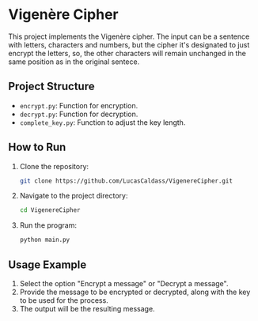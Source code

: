 # Vigenère Cipher

This project implements the Vigenère cipher.
The input can be a sentence with letters, characters and numbers, but the cipher it's designated to just encrypt the letters, so, the other characters will remain unchanged in the same position as in the original sentece.

## Project Structure

- `encrypt.py`: Function for encryption.
- `decrypt.py`: Function for decryption.
- `complete_key.py`: Function to adjust the key length.

## How to Run

1. Clone the repository:
    ```sh
    git clone https://github.com/LucasCaldass/VigenereCipher.git
    ```

2. Navigate to the project directory:
    ```sh
    cd VigenereCipher
    ```

3. Run the program:
    ```sh
    python main.py
    ```

## Usage Example

1. Select the option "Encrypt a message" or "Decrypt a message".
2. Provide the message to be encrypted or decrypted, along with the key to be used for the process.
3. The output will be the resulting message.
